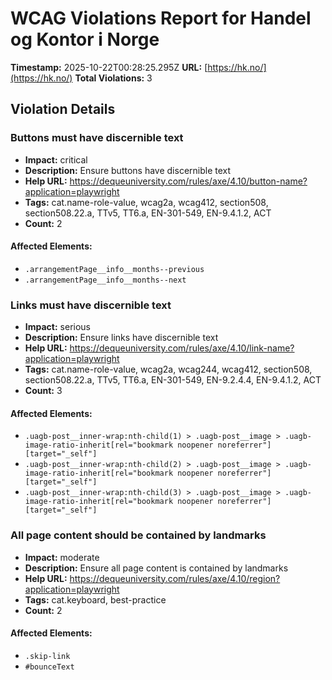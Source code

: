 # WCAG Violations Report for Handel og Kontor i Norge

**Timestamp:** 2025-10-22T00:28:25.295Z
**URL:** [https://hk.no/](https://hk.no/)
**Total Violations:** 3

## Violation Details

### Buttons must have discernible text

- **Impact:** critical
- **Description:** Ensure buttons have discernible text
- **Help URL:** https://dequeuniversity.com/rules/axe/4.10/button-name?application=playwright
- **Tags:** cat.name-role-value, wcag2a, wcag412, section508, section508.22.a, TTv5, TT6.a, EN-301-549, EN-9.4.1.2, ACT
- **Count:** 2

#### Affected Elements:

- `.arrangementPage__info__months--previous`
- `.arrangementPage__info__months--next`

### Links must have discernible text

- **Impact:** serious
- **Description:** Ensure links have discernible text
- **Help URL:** https://dequeuniversity.com/rules/axe/4.10/link-name?application=playwright
- **Tags:** cat.name-role-value, wcag2a, wcag244, wcag412, section508, section508.22.a, TTv5, TT6.a, EN-301-549, EN-9.2.4.4, EN-9.4.1.2, ACT
- **Count:** 3

#### Affected Elements:

- `.uagb-post__inner-wrap:nth-child(1) > .uagb-post__image > .uagb-image-ratio-inherit[rel="bookmark noopener noreferrer"][target="_self"]`
- `.uagb-post__inner-wrap:nth-child(2) > .uagb-post__image > .uagb-image-ratio-inherit[rel="bookmark noopener noreferrer"][target="_self"]`
- `.uagb-post__inner-wrap:nth-child(3) > .uagb-post__image > .uagb-image-ratio-inherit[rel="bookmark noopener noreferrer"][target="_self"]`

### All page content should be contained by landmarks

- **Impact:** moderate
- **Description:** Ensure all page content is contained by landmarks
- **Help URL:** https://dequeuniversity.com/rules/axe/4.10/region?application=playwright
- **Tags:** cat.keyboard, best-practice
- **Count:** 2

#### Affected Elements:

- `.skip-link`
- `#bounceText`
